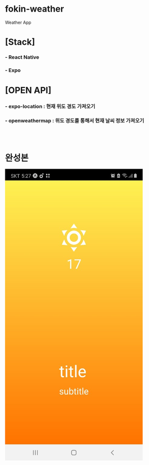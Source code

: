 # fokin-weather
Weather App

# [Stack]
### - React Native
### - Expo

# [OPEN API]
### - expo-location : 현재 위도 경도 가져오기
### - openweathermap : 위도 경도를 통해서 현재 날씨 정보 가져오기
<br/><br/>

# 완성본
![screenshot](./img/Weather.jpg)
